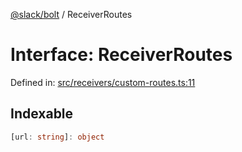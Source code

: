 [@slack/bolt](../index.md) / ReceiverRoutes

# Interface: ReceiverRoutes

Defined in: [src/receivers/custom-routes.ts:11](https://github.com/slackapi/bolt-js/blob/main/src/receivers/custom-routes.ts#L11)

## Indexable

```ts
[url: string]: object
```
